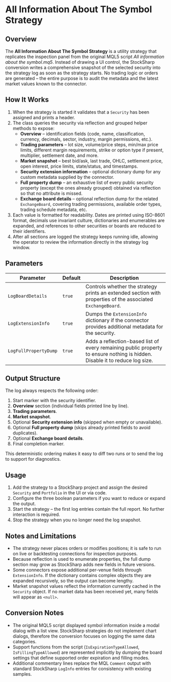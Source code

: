 # All Information About The Symbol Strategy

## Overview
The **All Information About The Symbol Strategy** is a utility strategy that replicates the inspection panel from the original MQL5 script *All information about the symbol.mq5*. Instead of drawing a UI control, the StockSharp conversion writes a comprehensive snapshot of the selected security into the strategy log as soon as the strategy starts. No trading logic or orders are generated – the entire purpose is to audit the metadata and the latest market values known to the connector.

## How It Works
1. When the strategy is started it validates that a `Security` has been assigned and prints a header.
2. The class queries the security via reflection and grouped helper methods to expose:
   - **Overview** – identification fields (code, name, classification, currency, decimals, sector, industry, margin permissions, etc.).
   - **Trading parameters** – lot size, volume/price steps, min/max price limits, different margin requirements, strike or option type if present, multiplier, settlement date, and more.
   - **Market snapshot** – best bid/ask, last trade, OHLC, settlement price, open interest, price limits, state/status, and timestamps.
   - **Security extension information** – optional dictionary dump for any custom metadata supplied by the connector.
   - **Full property dump** – an exhaustive list of every public security property (except the ones already grouped) obtained via reflection so that no attribute is missed.
   - **Exchange board details** – optional reflection dump for the related `ExchangeBoard`, covering trading permissions, available order types, trading schedule metadata, etc.
3. Each value is formatted for readability. Dates are printed using ISO-8601 format, decimals use invariant culture, dictionaries and enumerables are expanded, and references to other securities or boards are reduced to their identifiers.
4. After all sections are logged the strategy keeps running idle, allowing the operator to review the information directly in the strategy log window.

## Parameters
| Parameter | Default | Description |
|-----------|---------|-------------|
| `LogBoardDetails` | `true` | Controls whether the strategy prints an extended section with properties of the associated `ExchangeBoard`. |
| `LogExtensionInfo` | `true` | Dumps the `ExtensionInfo` dictionary if the connector provides additional metadata for the security. |
| `LogFullPropertyDump` | `true` | Adds a reflection-based list of every remaining public property to ensure nothing is hidden. Disable it to reduce log size. |

## Output Structure
The log always respects the following order:
1. Start marker with the security identifier.
2. **Overview** section (individual fields printed line by line).
3. **Trading parameters**.
4. **Market snapshot**.
5. Optional **Security extension info** (skipped when empty or unavailable).
6. Optional **Full property dump** (skips already printed fields to avoid duplicates).
7. Optional **Exchange board details**.
8. Final completion marker.

This deterministic ordering makes it easy to diff two runs or to send the log to support for diagnostics.

## Usage
1. Add the strategy to a StockSharp project and assign the desired `Security` and `Portfolio` in the UI or via code.
2. Configure the three boolean parameters if you want to reduce or expand the output.
3. Start the strategy – the first log entries contain the full report. No further interaction is required.
4. Stop the strategy when you no longer need the log snapshot.

## Notes and Limitations
- The strategy never places orders or modifies positions; it is safe to run on live or backtesting connections for inspection purposes.
- Because reflection is used to enumerate properties, the full dump section may grow as StockSharp adds new fields in future versions.
- Some connectors expose additional per-venue fields through `ExtensionInfo`. If the dictionary contains complex objects they are expanded recursively, so the output can become lengthy.
- Market snapshot values reflect the information currently cached in the `Security` object. If no market data has been received yet, many fields will appear as `<null>`.

## Conversion Notes
- The original MQL5 script displayed symbol information inside a modal dialog with a list view. StockSharp strategies do not implement chart dialogs, therefore the conversion focuses on logging the same data categories.
- Support functions from the script (`IsExpirationTypeAllowed`, `IsFillingTypeAllowed`) are represented implicitly by dumping the board settings that define supported order expiration and filling modes.
- Additional commentary lines replace the MQL `Comment` output with standard StockSharp `LogInfo` entries for consistency with existing samples.
